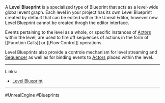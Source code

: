 A **Level Blueprint** is a specialized type of Blueprint that acts as a level-wide global event graph. Each level in your project has its own Level Blueprint created by default that can be edited within the Unreal Editor, however new Level Blueprint cannot be created throgh the editor interface.

Events pertaining to the level as a whole, or specific instances of [Actors](Actor.md) within the level, are used to fire off sequences of actions in the form of [[Function Calls]] or [[Flow Control]] operations.

Level Blueprints also provide a controle mechanism for level streaming and [Sequencer](https://dev.epicgames.com/documentation/en-us/unreal-engine/real-time-compositing-with-sequencer-in-unreal-engine) as well as for binding events to [Actors](Actor.md) placed within the level.

---
Links:
- [Level Blueprint](https://dev.epicgames.com/documentation/en-us/unreal-engine/level-blueprint-in-unreal-engine)
---
#UnrealEngine #Blueprints
